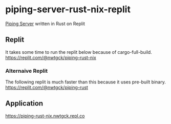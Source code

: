 # piping-server-rust-nix-replit
[Piping Server](https://github.com/nwtgck/piping-server-rust) written in Rust on Replit

## Replit
It takes some time to run the replit below because of cargo-full-build.  
<https://replit.com/@nwtgck/piping-rust-nix>

### Alternaive Replit
The following replit is much faster than this because it uses pre-built binary.  
<https://replit.com/@nwtgck/piping-rust>

## Application
<https://piping-rust-nix.nwtgck.repl.co>
